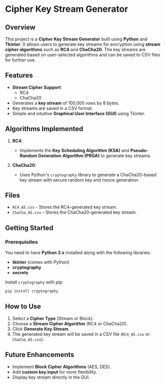 

# Cipher Key Stream Generator

## Overview

This project is a **Cipher Key Stream Generator** built using **Python** and **Tkinter**. It allows users to generate key streams for encryption using **stream cipher algorithms** such as **RC4** and **ChaCha20**. The key streams are generated based on user-selected algorithms and can be saved to CSV files for further use.

## Features

- **Stream Cipher Support**: 
  - RC4
  - ChaCha20
- Generates a **key stream** of 100,000 rows by 8 bytes.
- Key streams are saved in a CSV format.
- Simple and intuitive **Graphical User Interface (GUI)** using Tkinter.

## Algorithms Implemented

1. **RC4**: 
   - Implements the **Key Scheduling Algorithm (KSA)** and **Pseudo-Random Generation Algorithm (PRGA)** to generate key streams.
   
2. **ChaCha20**: 
   - Uses Python's `cryptography` library to generate a ChaCha20-based key stream with secure random key and nonce generation.

## Files

- `RC4_A5.csv` - Stores the RC4-generated key stream.
- `ChaCha_A5.csv` - Stores the ChaCha20-generated key stream.

## Getting Started

### Prerequisites

You need to have **Python 3.x** installed along with the following libraries:

- **tkinter** (comes with Python)
- **cryptography**
- **secrets**

Install `cryptography` with pip:

```bash
pip install cryptography
```


   

## How to Use

1. Select a **Cipher Type** (Stream or Block).
2. Choose a **Stream Cipher Algorithm** (RC4 or ChaCha20).
3. Click **Generate Key Stream**.
4. The generated key stream will be saved in a CSV file (`RC4_A5.csv` or `ChaCha_A5.csv`).



## Future Enhancements

- Implement **Block Cipher Algorithms** (AES, DES).
- Add **custom key input** for more flexibility.
- Display key stream directly in the GUI.

